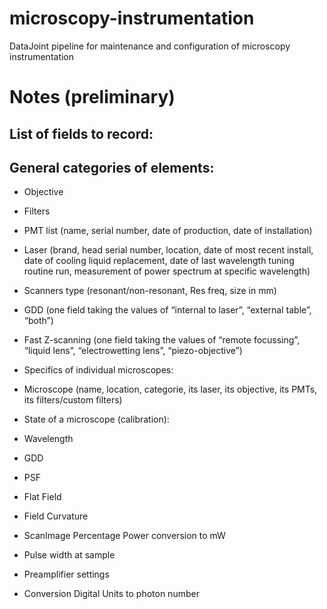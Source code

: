 # microscopy-instrumentation
DataJoint pipeline for maintenance and configuration of microscopy instrumentation


# Notes (preliminary)

## List of fields to record:

## General categories of elements:

* Objective
* Filters
* PMT list (name, serial number, date of production, date of installation)
* Laser (brand, head serial number, location, date of most recent install, date of cooling liquid replacement, date of last wavelength tuning routine run, measurement of power spectrum at specific wavelength)
* Scanners type (resonant/non-resonant, Res freq, size in mm)
* GDD (one field taking the values of “internal to laser”, “external table”, “both”)
* Fast Z-scanning (one field taking the values of “remote focussing”, “liquid lens”, “electrowetting lens”, “piezo-objective”)


* Specifics of individual microscopes:

* Microscope (name, location, categorie, its laser, its objective, its PMTs, its filters/custom filters)


* State of a microscope (calibration):

* Wavelength
* GDD
* PSF
* Flat Field
* Field Curvature
* ScanImage Percentage Power conversion to mW
* Pulse width at sample
* Preamplifier settings
* Conversion Digital Units to photon number

